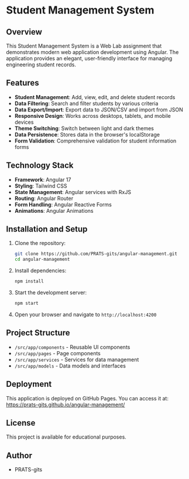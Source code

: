 # Student Management System

## Overview
This Student Management System is a Web Lab assignment that demonstrates modern web application development using Angular. The application provides an elegant, user-friendly interface for managing engineering student records.

## Features
- **Student Management**: Add, view, edit, and delete student records
- **Data Filtering**: Search and filter students by various criteria
- **Data Export/Import**: Export data to JSON/CSV and import from JSON
- **Responsive Design**: Works across desktops, tablets, and mobile devices
- **Theme Switching**: Switch between light and dark themes
- **Data Persistence**: Stores data in the browser's localStorage
- **Form Validation**: Comprehensive validation for student information forms

## Technology Stack
- **Framework**: Angular 17
- **Styling**: Tailwind CSS
- **State Management**: Angular services with RxJS
- **Routing**: Angular Router
- **Form Handling**: Angular Reactive Forms
- **Animations**: Angular Animations

## Installation and Setup
1. Clone the repository:
   ```bash
   git clone https://github.com/PRATS-gits/angular-management.git
   cd angular-management
   ```

2. Install dependencies:
   ```bash
   npm install
   ```

3. Start the development server:
   ```bash
   npm start
   ```

4. Open your browser and navigate to `http://localhost:4200`

## Project Structure
- `/src/app/components` - Reusable UI components
- `/src/app/pages` - Page components
- `/src/app/services` - Services for data management
- `/src/app/models` - Data models and interfaces

## Deployment
This application is deployed on GitHub Pages. You can access it at:
https://prats-gits.github.io/angular-management/

## License
This project is available for educational purposes.

## Author
- PRATS-gits
